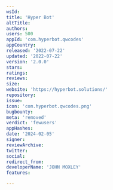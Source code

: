 ```yaml
---
wsId: 
title: 'Hyper Bot'
altTitle: 
authors: 
users: 500
appId: 'com.hyperbot.qwcodes'
appCountry: 
released: '2022-07-22'
updated: '2022-07-22'
version: '2.0.0'
stars: 
ratings: 
reviews: 
size: 
website: 'https://hyperbot.solutions/'
repository: 
issue: 
icon: 'com.hyperbot.qwcodes.png'
bugbounty: 
meta: 'removed'
verdict: 'fewusers'
appHashes: 
date: '2024-02-05'
signer: 
reviewArchive: 
twitter: 
social: 
redirect_from: 
developerName: 'JOHN MOXLEY'
features: 

---
```


